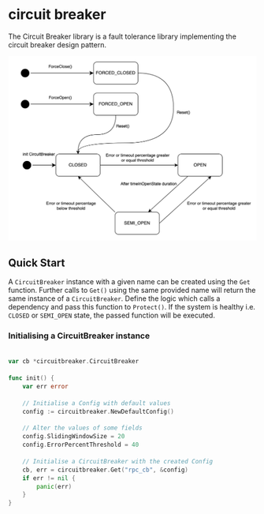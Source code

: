 circuit breaker
====================

The Circuit Breaker library is a fault tolerance library implementing the circuit breaker design pattern.

![xx](./img.png)

## Quick Start
A `CircuitBreaker`  instance with a given name can be created using the `Get` function. Further calls to `Get()`  using the same provided name will return the same instance of a `CircuitBreaker`.
Define the logic which calls a dependency and pass this function to `Protect()`. If the system is healthy i.e. `CLOSED` or `SEMI_OPEN` state, the passed function will be executed.

### Initialising a CircuitBreaker instance
```go

var cb *circuitbreaker.CircuitBreaker
 
func init() {
    var err error
 
    // Initialise a Config with default values
    config := circuitbreaker.NewDefaultConfig()
 
    // Alter the values of some fields
    config.SlidingWindowSize = 20
    config.ErrorPercentThreshold = 40
 
    // Initialise a CircuitBreaker with the created Config
    cb, err = circuitbreaker.Get("rpc_cb", &config)
    if err != nil {
        panic(err)
    }
}
```
